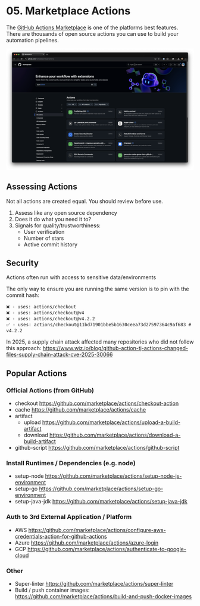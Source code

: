 # 05. Marketplace Actions

The [GitHub Actions Marketplace](https://github.com/marketplace?type=actions) is one of the platforms best features. There are thousands of open source actions you can use to build your automation pipelines.


![](./readme-assets/gha-marketplace.png)

## Assessing Actions

Not all actions are created equal. You should review before use.

1. Assess like any open source dependency
2. Does it do what you need it to?
3. Signals for quality/trustworthiness:
    - User verification
    - Number of stars
    - Active commit history

## Security

Actions often run with access to sensitive data/environments

The only way to ensure you are running the same version is to pin with the commit hash:
```
❌ - uses: actions/checkout
❌ - uses: actions/checkout@v4
❌ - uses: actions/checkout@v4.2.2
✅ - uses: actions/checkout@11bd71901bbe5b1630ceea73d27597364c9af683 # v4.2.2
```

In 2025, a supply chain attack affected many repositories who did not follow this approach: https://www.wiz.io/blog/github-action-tj-actions-changed-files-supply-chain-attack-cve-2025-30066

## Popular Actions

### Official Actions (from GitHub)
- checkout https://github.com/marketplace/actions/checkout-action 
- cache https://github.com/marketplace/actions/cache 
- artifact
  - upload https://github.com/marketplace/actions/upload-a-build-artifact
  - download https://github.com/marketplace/actions/download-a-build-artifact
- github-script https://github.com/marketplace/actions/github-script

### Install Runtimes / Dependencies (e.g. node)
- setup-node https://github.com/marketplace/actions/setup-node-js-environment
- setup-go https://github.com/marketplace/actions/setup-go-environment
- setup-java-jdk https://github.com/marketplace/actions/setup-java-jdk

### Auth to 3rd External Application / Platform
- AWS https://github.com/marketplace/actions/configure-aws-credentials-action-for-github-actions
- Azure https://github.com/marketplace/actions/azure-login
- GCP https://github.com/marketplace/actions/authenticate-to-google-cloud

### Other
- Super-linter https://github.com/marketplace/actions/super-linter
- Build / push container images: https://github.com/marketplace/actions/build-and-push-docker-images
